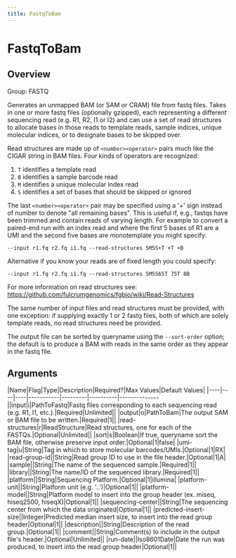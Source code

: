 ```yaml
---
title: FastqToBam
---
```


# FastqToBam

## Overview
Group: FASTQ

Generates an unmapped BAM (or SAM or CRAM) file from fastq files.  Takes in one or more fastq files (optionally
gzipped), each representing a different sequencing read (e.g. R1, R2, I1 or I2) and can use a set of read
structures to allocate bases in those reads to template reads, sample indices, unique molecular indices, or to
designate bases to be skipped over.

Read structures are made up of `<number><operator>` pairs much like the CIGAR string in BAM files. Four kinds of
operators are recognized:

1. `T` identifies a template read
2. `B` identifies a sample barcode read
3. `M` identifies a unique molecular index read
4. `S` identifies a set of bases that should be skipped or ignored

The last `<number><operator>` pair may be specified using a '+' sign instead of number to denote "all remaining
bases". This is useful if, e.g., fastqs have been trimmed and contain reads of varying length.  For example
to convert a paired-end run with an index read and where the first 5 bases of R1 are a UMI and the second
five bases are monotemplate you might specify:

```--input r1.fq r2.fq i1.fq --read-structures 5M5S+T +T +B```

Alternative if you know your reads are of fixed length you could specify:

```--input r1.fq r2.fq i1.fq --read-structures 5M5S65T 75T 8B```

For more information on read structures see: https://github.com/fulcrumgenomics/fgbio/wiki/Read-Structures

The same number of input files and read structures must be provided, with one exception: if supplying exactly
1 or 2 fastq files, both of which are solely template reads, no read structures need be provided.

The output file can be sorted by queryname using the `--sort-order` option; the default is to produce a BAM
with reads in the same order as they appear in the fastq file.

## Arguments

|Name|Flag|Type|Description|Required?|Max Values|Default Values|
|----|----|----|-----------|---------|----------|--------------||input|i|PathToFastq|Fastq files corresponding to each sequencing read (e.g. R1, I1, etc.).|Required|Unlimited||
|output|o|PathToBam|The output SAM or BAM file to be written.|Required|1||
|read-structures|r|ReadStructure|Read structures, one for each of the FASTQs.|Optional|Unlimited||
|sort|s|Boolean|If true, queryname sort the BAM file, otherwise preserve input order.|Optional|1|false|
|umi-tag|u|String|Tag in which to store molecular barcodes/UMIs.|Optional|1|RX|
|read-group-id||String|Read group ID to use in the file header.|Optional|1|A|
|sample||String|The name of the sequenced sample.|Required|1||
|library||String|The name/ID of the sequenced library.|Required|1||
|platform||String|Sequencing Platform.|Optional|1|illumina|
|platform-unit||String|Platform unit (e.g. '<flowcell-barcode>.<lane>.<sample-barcode>')|Optional|1||
|platform-model||String|Platform model to insert into the group header (ex. miseq, hiseq2500, hiseqX)|Optional|1||
|sequencing-center||String|The sequencing center from which the data originated|Optional|1||
|predicted-insert-size||Integer|Predicted median insert size, to insert into the read group header|Optional|1||
|description||String|Description of the read group.|Optional|1||
|comment||String|Comment(s) to include in the output file's header.|Optional|Unlimited||
|run-date||Iso8601Date|Date the run was produced, to insert into the read group header|Optional|1||

